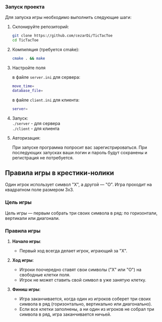 
### Запуск проекта

Для запуска игры необходимо выполнить следующие шаги:

1. Склонируйте репозиторий:
   ```bash
   git clone https://github.com/cezarDi/TicTacToe
   cd TicTacToe

2. Компиляция (требуется cmake):
    ```bash
   cmake . && make

3. Настройте поля

   в файле ```server.ini``` для сервера:
    ```bash
    move_time=
    database_file=
    ```

   в файле ```client.ini``` для клиента:
    ```bash
    server=
   ```
   

4. Запуск:<br/>
    ```./server``` - для сервера<br/>
   ```./client``` - для клиента

5. Авторизация:

	При запуске программа попросит вас зарегистрироваться. При последующих запусках ваши логин и пароль будут сохранены и регистрация не потребуется.

## Правила игры в крестики-нолики

Один игрок использует символ "X", а другой — "O". Игра проходит на квадратном поле размером 3x3.

### Цель игры

Цель игры — первым собрать три своих символа в ряд: по горизонтали, вертикали или диагонали.

### Правила игры

1. **Начало игры**:
    - Первый ход всегда делает игрок, играющий за "X".

2. **Ход игры**:
    - Игроки поочередно ставят свои символы ("X" или "O") на свободные клетки поля.
    - Игрок не может ставить свой символ в уже занятую клетку.

3. **Финиш игры**:
    - Игра заканчивается, когда один из игроков соберет три своих символа в ряд (горизонтально, вертикально или диагонально).
    - Если все клетки заполнены, а ни один из игроков не собрал три символа в ряд, игра заканчивается ничьей.

